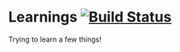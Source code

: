 # Learnings [![Build Status](https://travis-ci.com/Dishant18/learnings.svg?branch=master)](https://travis-ci.org/Dishant18/learnings)
Trying to learn a few things!
